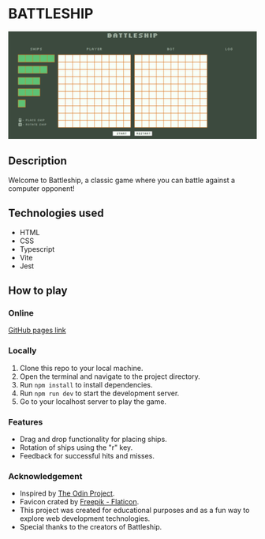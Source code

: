 # BATTLESHIP

![Screenshot](.github/images/main.png)

## Description

Welcome to Battleship, a classic game where you can battle against a computer opponent!

## Technologies used

- HTML
- CSS
- Typescript
- Vite
- Jest

## How to play

### Online

[GitHub pages link](https://kame-sama.github.io/battleship/)

### Locally

1.  Clone this repo to your local machine.
2.  Open the terminal and navigate to the project directory.
3.  Run `npm install` to install dependencies.
4.  Run `npm run dev` to start the development server.
5.  Go to your localhost server to play the game.

### Features

- Drag and drop functionality for placing ships.
- Rotation of ships using the "r" key.
- Feedback for successful hits and misses.

### Acknowledgement

- Inspired by [The Odin Project](https://www.theodinproject.com/lessons/node-path-javascript-battleship).
- Favicon crated by [Freepik - Flaticon](https://www.flaticon.com/free-icons/ship).
- This project was created for educational purposes and as a fun way to explore web development technologies.
- Special thanks to the creators of Battleship.
